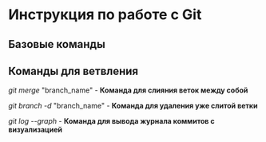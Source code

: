 # Инструкция по работе с Git

## Базовые команды

## Команды для ветвления

*git merge* "branch_name" - **Команда для слияния веток между собой**

*git branch -d* "branch_name" - **Команда для удаления уже слитой ветки**

*git log --graph* - **Команда для вывода журнала коммитов с визуализацией**